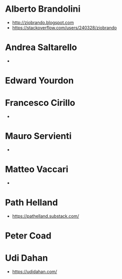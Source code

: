 # Alberto Brandolini 
- http://ziobrando.blogspot.com
- https://stackoverflow.com/users/240328/ziobrando

# Andrea Saltarello
-

# Edward Yourdon

# Francesco Cirillo
-

# Mauro Servienti
- 

# Matteo Vaccari
-

# Path Helland
- https://pathelland.substack.com/


# Peter Coad


# Udi Dahan
- https://udidahan.com/

